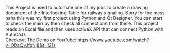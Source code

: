 This Project is used to automate one of my jobs to create a drawing document of the Interlocking Table for railway signaling.
Sorry for the mess haha this was my first project using Python and Qt Designer. You can start to check the main.py then check all connections from there.
This project reads an Excel file and then uses activeX API that can connect Python with AutoCAD.
<br>
Checkout The Demo on YouTube: https://www.youtube.com/watch?v=ODaQvJfqNj8&t=121s
